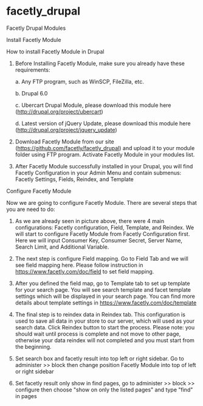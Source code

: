 facetly_drupal
==============

Facetly Drupal Modules

Install Facetly Module

How to install Facetly Module in Drupal

1. Before Installing Facetly Module, make sure you already have these requirements:
    
	a. Any FTP program, such as WinSCP, FileZilla, etc.

	b. Drupal 6.0

	c. Ubercart Drupal Module, please download this module here (http://drupal.org/project/ubercart)

	d. Latest version of jQuery Update, please download this module here (http://drupal.org/project/jquery_update)

2. Download Facetly Module from our site (https://github.com/facetly/facetly_drupal) and upload it to your module folder using FTP program. Activate Facetly Module in your modules list.

3. After Facetly Module successfully installed in your Drupal, you will find Facetly Configuration in your Admin Menu and contain submenus: Facetly Settings, Fields, Reindex, and Template



Configure Facetly Module

Now we are going to configure Facetly Module. There are several steps that you are need to do:

1. As we are already seen in picture above, there were 4 main configurations: Facetly configuration, Field, Template, and Reindex. We will start to configure Facetly Module from Facetly Configuration first. Here we will input Consumer Key, Consumer Secret, Server Name, Search Limit, and Additional Variable.

2. The next step is configure Field mapping. Go to Field Tab and we will see field mapping here. Please follow instruction in https://www.facetly.com/doc/field to set field mapping.

3. After you defined the field map, go to Template tab to set up template for your search page. You will see search template and facet template settings which will be displayed in your search page. You can find more details about template settings in https://www.facetly.com/doc/template

4. The final step is to reindex data in Reindex tab. This configuration is used to save all data in your store to our server, which will used as your search data. Click Reindex button to start the process. Please note: you should wait until process is complete and not move to other page, otherwise your data reindex will not completed and you must start from the beginning.

5. Set search box and facetly result into top left or right sidebar. Go to administer >> block then change position Facetly Module into top of left or right sidebar

6. Set facetly result only show in find pages, go to administer >> block >> configure then choose "show on only the listed pages" and type "find" in pages
